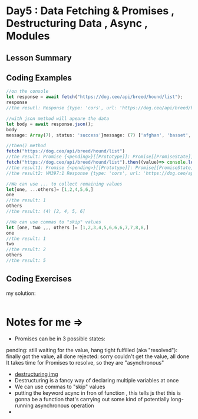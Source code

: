 # Day5 : Data Fetching & Promises , Destructuring Data , Async , Modules


## Lesson Summary


## Coding Examples
```javascript
//on the console 
let response = await fetch("https://dog.ceo/api/breed/hound/list");
response
//the resutl: Response {type: 'cors', url: 'https://dog.ceo/api/breed/hound/list', redirected: false, status: 200, ok: true, …}

//with json method will apeare the data  
let body = await response.json();
body
message: Array(7), status: 'success'}message: (7) ['afghan', 'basset', 'blood', 'english', 'ibizan', 'plott', 'walker']status: "success"[[Prototype]]: Objectconstructor: ƒ Object()hasOwnProperty: ƒ hasOwnProperty()isPrototypeOf: ƒ isPrototypeOf()propertyIsEnumerable: ƒ propertyIsEnumerable()toLocaleString: ƒ toLocaleString()toString: ƒ toString()valueOf: ƒ valueOf()__defineGetter__: ƒ __defineGetter__()__defineSetter__: ƒ __defineSetter__()__lookupGetter__: ƒ __lookupGetter__()__lookupSetter__: ƒ __lookupSetter__()__proto__: (...)get __proto__: ƒ __proto__()set __proto__: ƒ __proto__()

//then() method
fetch("https://dog.ceo/api/breed/hound/list")
//the result: Promise {<pending>}[[Prototype]]: Promise[[PromiseState]]: "fulfilled"[[PromiseResult]]: Response
fetch("https://dog.ceo/api/breed/hound/list").then((value)=> console.log(value))
//the result1: Promise {<pending>}[[Prototype]]: Promise[[PromiseState]]: "fulfilled"[[PromiseResult]]: undefined
//the result2: VM397:1 Response {type: 'cors', url: 'https://dog.ceo/api/breed/hound/list', redirected: false, status: 200, ok: true, …}

//We can use ... to collect remaining values
let[one, ...others]= [1,2,4,5,6,]
one
//the result: 1
others
//the result: (4) [2, 4, 5, 6]

//We can use commas to "skip" values
let [one, two ,,, others ]= [1,2,3,4,5,6,6,6,7,7,8,8,]
one
//the result: 1
two
//the result: 2
others
//the result: 5

```

## Coding Exercises

my solution:
```javascript

```
# Notes for me => 
- Promises can be in 3 possible states:

pending: still waiting for the value, hang tight
fulfilled (aka "resolved"): finally got the value, all done
rejected: sorry couldn't get the value, all done
It takes time for Promises to resolve, so they are "asynchronous"
- [destructuring img](https://raw.githubusercontent.com/SaraVieira/open-source-stickers/master/stickers/deconstructing-unicorn/unicorn.png)
- Destructuring is a fancy way of declaring multiple variables at once
- We can use commas to "skip" values
- putting the keyword acync in fron of function , this tells js thet this is gonna be a function that's carrying out some kind of potentially long-running asynchronous operation
- 
